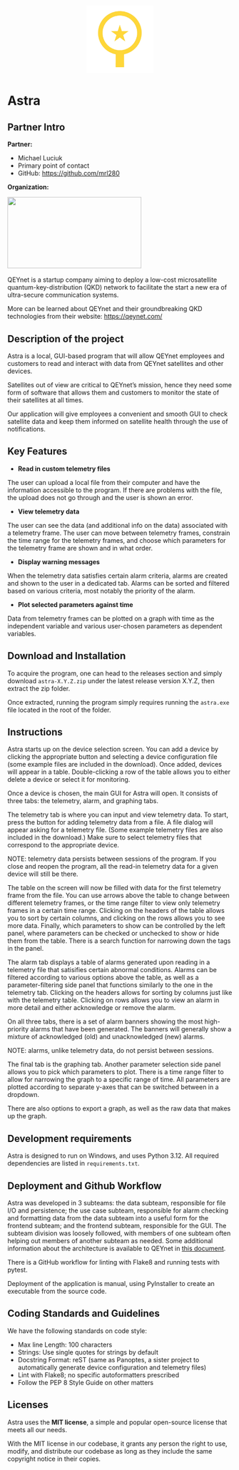 ​
<h1 align="center">
<img src="logo.png" width="150">
</h1>

# Astra 

## Partner Intro
**Partner:**
* Michael Luciuk
* Primary point of contact
* GitHub: https://github.com/mrl280

**Organization:**

<p>
 <img width="300" height="160" src="https://images.squarespace-cdn.com/content/v1/5a837cb7d74cffca72977a29/1518672294226-XPZ4FOYONO9PKB0DX8AC/QEYnet+logo_final-+iteration+2.png">
</p>

QEYnet is a startup company aiming to deploy a low-cost microsatellite quantum-key-distribution (QKD) network to facilitate the start a new era of ultra-secure communication systems.

More can be learned about QEYnet and their groundbreaking QKD technologies from their website: https://qeynet.com/

## Description of the project

Astra is a local, GUI-based program that will allow QEYnet employees and customers to read and interact with data from QEYnet satellites and other devices.

Satellites out of view are critical to QEYnet’s mission, hence they need some form of software that allows them and customers to monitor the state of their satellites at all times.

Our application will give employees a convenient and smooth GUI to check satellite data and keep them informed on satellite health through the use of notifications.

## Key Features

* **Read in custom telemetry files**

The user can upload a local file from their computer and have the information accessible to the program. If there are problems with the file, the upload does not go through and the user is shown an error.

* **View telemetry data**

The user can see the data (and additional info on the data) associated with a telemetry frame. The user can move between telemetry frames, constrain the time range for the telemetry frames, and choose which parameters for the telemetry frame are shown and in what order.

* **Display warning messages**

When the telemetry data satisfies certain alarm criteria, alarms are created and shown to the user in a dedicated tab. Alarms can be sorted and filtered based on various criteria, most notably the priority of the alarm.

* **Plot selected parameters against time**

Data from telemetry frames can be plotted on a graph with time as the independent variable and various user-chosen parameters as dependent variables.

## Download and Installation

To acquire the program, one can head to the releases section and simply download `astra-X.Y.Z.zip` under the latest release version X.Y.Z, then extract the zip folder.

Once extracted, running the program simply requires running the `astra.exe` file located in the root of the folder.

## Instructions

Astra starts up on the device selection screen. You can add a device by clicking the appropriate button and selecting a device configuration file (some example files are included in the download). Once added, devices will appear in a table. Double-clicking a row of the table allows you to either delete a device or select it for monitoring.

Once a device is chosen, the main GUI for Astra will open. It consists of three tabs: the telemetry, alarm, and graphing tabs.

The telemetry tab is where you can input and view telemetry data. To start, press the button for adding telemetry data from a file. A file dialog will appear asking for a telemetry file. (Some example telemetry files are also included in the download.) Make sure to select telemetry files that correspond to the appropriate device.

NOTE: telemetry data persists between sessions of the program. If you close and reopen the program, all the read-in telemetry data for a given device will still be there.

The table on the screen will now be filled with data for the first telemetry frame from the file. You can use arrows above the table to change between different telemetry frames, or the time range filter to view only telemetry frames in a certain time range. Clicking on the headers of the table allows you to sort by certain columns, and clicking on the rows allows you to see more data. Finally, which parameters to show can be controlled by the left panel, where parameters can be checked or unchecked to show or hide them from the table. There is a search function for narrowing down the tags in the panel.

The alarm tab displays a table of alarms generated upon reading in a telemetry file that satisifies certain abnormal conditions. Alarms can be filtered according to various options above the table, as well as a parameter-filtering side panel that functions similarly to the one in the telemetry tab. Clicking on the headers allows for sorting by columns just like with the telemetry table. Clicking on rows allows you to view an alarm in more detail and either acknowledge or remove the alarm.

On all three tabs, there is a set of alarm banners showing the most high-priority alarms that have been generated. The banners will generally show a mixture of acknowledged (old) and unacknowledged (new) alarms.

NOTE: alarms, unlike telemetry data, do not persist between sessions.

The final tab is the graphing tab. Another parameter selection side panel allows you to pick which parameters to plot. There is a time range filter to allow for narrowing the graph to a specific range of time. All parameters are plotted according to separate y-axes that can be switched between in a dropdown.

There are also options to export a graph, as well as the raw data that makes up the graph.

 ## Development requirements

Astra is designed to run on Windows, and uses Python 3.12. All required dependencies are listed in `requirements.txt`.
 
 ## Deployment and Github Workflow

Astra was developed in 3 subteams: the data subteam, responsible for file I/O and persistence; the use case subteam, responsible for alarm checking and formatting data from the data subteam into a useful form for the frontend subteam; and the frontend subteam, responsible for the GUI. The subteam division was loosely followed, with members of one subteam often helping out members of another subteam as needed. Some additional information about the architecture is available to QEYnet in [this document](https://docs.google.com/document/d/1Wuo1VQmCnTxxP83IEmn096VleXanofMJPdSxHzJb2K8/edit?usp=sharing).

There is a GitHub workflow for linting with Flake8 and running tests with pytest.

Deployment of the application is manual, using PyInstaller to create an executable from the source code.

 ## Coding Standards and Guidelines

We have the following standards on code style:
* Max line Length: 100 characters
* Strings: Use single quotes for strings by default
* Docstring Format: reST (same as Panoptes, a sister project to automatically generate device configuration and telemetry files)
* Lint with Flake8; no specific autoformatters prescribed
* Follow the PEP 8 Style Guide on other matters

 ## Licenses 

Astra uses the **MIT license**, a simple and popular open-source license that meets all our needs.

With the MIT license in our codebase, it grants any person the right to use, modify, and distribute our codebase as long as they include the same copyright notice in their copies.
